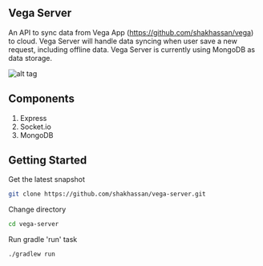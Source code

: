 Vega Server
-----------

An API to sync data from Vega App (https://github.com/shakhassan/vega) to cloud. Vega Server will handle data syncing when user save a new request, including offline data. Vega Server is currently using MongoDB as data storage.

![alt tag](https://raw.githubusercontent.com/shakhassan/vega-server/master/Screen%20Shot%202017-04-04%20at%2010.17.02%20AM.png)

Components
----------

1. Express
1. Socket.io
1. MongoDB

Getting Started
---------------

Get the latest snapshot
```bash
git clone https://github.com/shakhassan/vega-server.git
```

Change directory
```bash
cd vega-server
```

Run gradle 'run' task
```bash
./gradlew run
```

